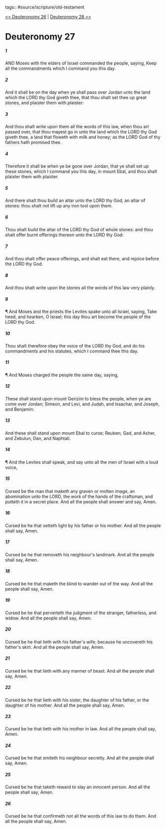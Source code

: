 tags:: #source/scripture/old-testament

[<< Deuteronomy 26](/Old_Testament/05_Deuteronomy/Deuteronomy_26.md) | [Deuteronomy 28 >>](/Old_Testament/05_Deuteronomy/Deuteronomy_28.md)

# Deuteronomy 27

##### 1

AND Moses with the elders of Israel commanded the people, saying, Keep all the commandments which I command you this day.

##### 2

And it shall be on the day when ye shall pass over Jordan unto the land which the LORD thy God giveth thee, that thou shalt set thee up great stones, and plaister them with plaister:

##### 3

And thou shalt write upon them all the words of this law, when thou art passed over, that thou mayest go in unto the land which the LORD thy God giveth thee, a land that floweth with milk and honey; as the LORD God of thy fathers hath promised thee.

##### 4

Therefore it shall be when ye be gone over Jordan, that ye shall set up these stones, which I command you this day, in mount Ebal, and thou shalt plaister them with plaister.

##### 5

And there shalt thou build an altar unto the LORD thy God, an altar of stones: thou shalt not lift up any iron tool upon them.

##### 6

Thou shalt build the altar of the LORD thy God of whole stones: and thou shalt offer burnt offerings thereon unto the LORD thy God:

##### 7

And thou shalt offer peace offerings, and shalt eat there, and rejoice before the LORD thy God.

##### 8

And thou shalt write upon the stones all the words of this law very plainly.

##### 9

¶ And Moses and the priests the Levites spake unto all Israel, saying, Take heed, and hearken, O Israel; this day thou art become the people of the LORD thy God.

##### 10

Thou shalt therefore obey the voice of the LORD thy God, and do his commandments and his statutes, which I command thee this day.

##### 11

¶ And Moses charged the people the same day, saying,

##### 12

These shall stand upon mount Gerizim to bless the people, when ye are come over Jordan; Simeon, and Levi, and Judah, and Issachar, and Joseph, and Benjamin:

##### 13

And these shall stand upon mount Ebal to curse; Reuben, Gad, and Asher, and Zebulun, Dan, and Naphtali.

##### 14

¶ And the Levites shall speak, and say unto all the men of Israel with a loud voice,

##### 15

Cursed be the man that maketh any graven or molten image, an abomination unto the LORD, the work of the hands of the craftsman, and putteth it in a secret place. And all the people shall answer and say, Amen.

##### 16

Cursed be he that setteth light by his father or his mother. And all the people shall say, Amen.

##### 17

Cursed be he that removeth his neighbour's landmark. And all the people shall say, Amen.

##### 18

Cursed be he that maketh the blind to wander out of the way. And all the people shall say, Amen.

##### 19

Cursed be he that perverteth the judgment of the stranger, fatherless, and widow. And all the people shall say, Amen.

##### 20

Cursed be he that lieth with his father's wife; because he uncovereth his father's skirt. And all the people shall say, Amen.

##### 21

Cursed be he that lieth with any manner of beast. And all the people shall say, Amen.

##### 22

Cursed be he that lieth with his sister, the daughter of his father, or the daughter of his mother. And all the people shall say, Amen.

##### 23

Cursed be he that lieth with his mother in law. And all the people shall say, Amen.

##### 24

Cursed be he that smiteth his neighbour secretly. And all the people shall say, Amen.

##### 25

Cursed be he that taketh reward to slay an innocent person. And all the people shall say, Amen.

##### 26

Cursed be he that confirmeth not all the words of this law to do them. And all the people shall say, Amen.
